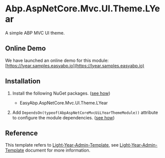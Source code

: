 # Abp.AspNetCore.Mvc.UI.Theme.LYear

A simple ABP MVC UI theme.

## Online Demo 

We have launched an online demo for this module: [https://lyear.samples.easyabp.io](https://lyear.samples.easyabp.io)

## Installation

1. Install the following NuGet packages. ([see how](https://github.com/EasyAbp/EasyAbpGuide/blob/master/How-To.md#add-nuget-packages))

    * EasyAbp.AspNetCore.Mvc.UI.Theme.LYear

1. Add `DependsOn(typeof(AbpAspNetCoreMvcUiLYearThemeModule))` attribute to configure the module dependencies. ([see how](https://github.com/EasyAbp/EasyAbpGuide/blob/master/How-To.md#add-module-dependencies))

## Reference

This template refers to [Light-Year-Admin-Template](https://gitee.com/yinqi/Light-Year-Admin-Template), see [Light-Year-Admin-Template](https://gitee.com/yinqi/Light-Year-Admin-Template) document for more information.


